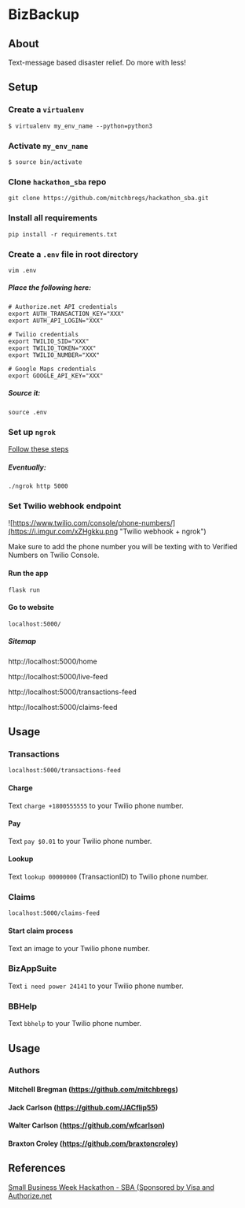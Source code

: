 # BizBackup

## About

Text-message based disaster relief. Do more with less!

## Setup

### Create a `virtualenv`
`$ virtualenv my_env_name --python=python3`


### Activate `my_env_name`
`$ source bin/activate`


### Clone `hackathon_sba` repo
`git clone https://github.com/mitchbregs/hackathon_sba.git`


### Install all requirements
`pip install -r requirements.txt`


### Create a `.env` file in root directory
 `vim .env`
 
##### Place the following here:
 ```
# Authorize.net API credentials
export AUTH_TRANSACTION_KEY="XXX"
export AUTH_API_LOGIN="XXX"

# Twilio credentials
export TWILIO_SID="XXX"
export TWILIO_TOKEN="XXX"
export TWILIO_NUMBER="XXX"

# Google Maps credentials
export GOOGLE_API_KEY="XXX"
 
 ```
 
##### Source it:
 `source .env`

### Set up `ngrok`
[Follow these steps](https://ngrok.com/)

##### Eventually:
`./ngrok http 5000`

### Set Twilio webhook endpoint

![https://www.twilio.com/console/phone-numbers/](https://i.imgur.com/xZHgkku.png "Twilio webhook + ngrok")

Make sure to add the phone number you will be texting with to Verified Numbers on Twilio Console.

#### Run the app

`flask run`

#### Go to website

`localhost:5000/`

##### Sitemap

http://localhost:5000/home

http://localhost:5000/live-feed

http://localhost:5000/transactions-feed

http://localhost:5000/claims-feed

## Usage

### Transactions

`localhost:5000/transactions-feed`

#### Charge

Text `charge +1800555555` to your Twilio phone number.

#### Pay

Text `pay $0.01` to your Twilio phone number.

#### Lookup

Text `lookup 00000000` (TransactionID) to Twilio phone number.

### Claims

`localhost:5000/claims-feed`

#### Start claim process

Text an image to your Twilio phone number.

### BizAppSuite

Text `i need power 24141` to your Twilio phone number.

### BBHelp

Text `bbhelp` to your Twilio phone number.

## Usage

### Authors

#### Mitchell Bregman (https://github.com/mitchbregs)
#### Jack Carlson (https://github.com/JACflip55)
#### Walter Carlson (https://github.com/wfcarlson)
#### Braxton Croley (https://github.com/braxtoncroley)

## References

[Small Business Week Hackathon - SBA (Sponsored by Visa and Authorize.net](https://smallbizweek.hackathon.com/)


